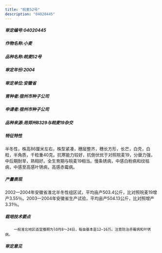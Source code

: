 ```yaml
---
title: "皖麦52号"
description: "04020445"
---
```

##### 审定编号:04020445

##### 作物名称:小麦

##### 品种名称:皖麦52号

##### 审定年份:2004

##### 审定单位:安徽省

##### 育种者:宿州市种子公司

##### 申请者:宿州市种子公司

##### 品种来源:用郑州8329与皖麦19杂交

##### 特征特性
半冬性，株高86厘米左右，株型紧凑，穗层整齐，穗长方形，长芒，白壳，白粒，半角质，千粒重40克。抗寒能力较好，抗倒伏优于对照皖麦19，分蘖力强，中后期耐旱，熟相好。全生育期与皖麦19相当。慢条锈病，中感白粉病和纹枯病，中感至高感叶锈病，高感赤霉病。


##### 产量表现
2002—2004年安徽省淮北半冬性组区试，平均亩产503.4公斤，比对照皖麦19增产3.55％。2003—2004年安徽省生产试验，平均亩产504.13公斤，比对照增产3.31％。

##### 栽培技术要点

        一般淮北地区适宜播期为lO月8～24日，每亩基本苗12—16万。注意防治赤霉病和叶锈病。

##### 审定意见

